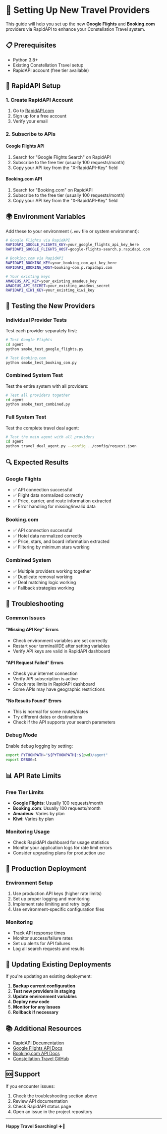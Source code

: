 # 🚀 Setting Up New Travel Providers

This guide will help you set up the new **Google Flights** and **Booking.com** providers via RapidAPI to enhance your Constellation Travel system.

## 📋 Prerequisites

- Python 3.8+
- Existing Constellation Travel setup
- RapidAPI account (free tier available)

## 🔑 RapidAPI Setup

### 1. Create RapidAPI Account
1. Go to [RapidAPI.com](https://rapidapi.com)
2. Sign up for a free account
3. Verify your email

### 2. Subscribe to APIs

#### Google Flights API
1. Search for "Google Flights Search" on RapidAPI
2. Subscribe to the free tier (usually 100 requests/month)
3. Copy your API key from the "X-RapidAPI-Key" field

#### Booking.com API
1. Search for "Booking.com" on RapidAPI
2. Subscribe to the free tier (usually 100 requests/month)
3. Copy your API key from the "X-RapidAPI-Key" field

## 🌍 Environment Variables

Add these to your environment (`.env` file or system environment):

```bash
# Google Flights via RapidAPI
RAPIDAPI_GOOGLE_FLIGHTS_KEY=your_google_flights_api_key_here
RAPIDAPI_GOOGLE_FLIGHTS_HOST=google-flights-search.p.rapidapi.com

# Booking.com via RapidAPI  
RAPIDAPI_BOOKING_KEY=your_booking_com_api_key_here
RAPIDAPI_BOOKING_HOST=booking-com.p.rapidapi.com

# Your existing keys
AMADEUS_API_KEY=your_existing_amadeus_key
AMADEUS_API_SECRET=your_existing_amadeus_secret
RAPIDAPI_KIWI_KEY=your_existing_kiwi_key
```

## 🧪 Testing the New Providers

### Individual Provider Tests

Test each provider separately first:

```bash
# Test Google Flights
cd agent
python smoke_test_google_flights.py

# Test Booking.com
python smoke_test_booking_com.py
```

### Combined System Test

Test the entire system with all providers:

```bash
# Test all providers together
cd agent
python smoke_test_combined.py
```

### Full System Test

Test the complete travel deal agent:

```bash
# Test the main agent with all providers
cd agent
python travel_deal_agent.py --config ../config/request.json
```

## 🔍 Expected Results

### Google Flights
- ✅ API connection successful
- ✅ Flight data normalized correctly
- ✅ Price, carrier, and route information extracted
- ✅ Error handling for missing/invalid data

### Booking.com
- ✅ API connection successful
- ✅ Hotel data normalized correctly
- ✅ Price, stars, and board information extracted
- ✅ Filtering by minimum stars working

### Combined System
- ✅ Multiple providers working together
- ✅ Duplicate removal working
- ✅ Deal matching logic working
- ✅ Fallback strategies working

## 🚨 Troubleshooting

### Common Issues

#### "Missing API Key" Errors
- Check environment variables are set correctly
- Restart your terminal/IDE after setting variables
- Verify API keys are valid in RapidAPI dashboard

#### "API Request Failed" Errors
- Check your internet connection
- Verify API subscription is active
- Check rate limits in RapidAPI dashboard
- Some APIs may have geographic restrictions

#### "No Results Found" Errors
- This is normal for some routes/dates
- Try different dates or destinations
- Check if the API supports your search parameters

### Debug Mode

Enable debug logging by setting:

```bash
export PYTHONPATH="${PYTHONPATH}:$(pwd)/agent"
export DEBUG=1
```

## 📊 API Rate Limits

### Free Tier Limits
- **Google Flights**: Usually 100 requests/month
- **Booking.com**: Usually 100 requests/month
- **Amadeus**: Varies by plan
- **Kiwi**: Varies by plan

### Monitoring Usage
- Check RapidAPI dashboard for usage statistics
- Monitor your application logs for rate limit errors
- Consider upgrading plans for production use

## 🚀 Production Deployment

### Environment Setup
1. Use production API keys (higher rate limits)
2. Set up proper logging and monitoring
3. Implement rate limiting and retry logic
4. Use environment-specific configuration files

### Monitoring
- Track API response times
- Monitor success/failure rates
- Set up alerts for API failures
- Log all search requests and results

## 🔄 Updating Existing Deployments

If you're updating an existing deployment:

1. **Backup current configuration**
2. **Test new providers in staging**
3. **Update environment variables**
4. **Deploy new code**
5. **Monitor for any issues**
6. **Rollback if necessary**

## 📚 Additional Resources

- [RapidAPI Documentation](https://docs.rapidapi.com/)
- [Google Flights API Docs](https://rapidapi.com/letscrape-6bRBa3QguO5/api/google-flights-search/)
- [Booking.com API Docs](https://rapidapi.com/3b-data-3b-data-default/api/booking-com/)
- [Constellation Travel GitHub](your-repo-url)

## 🆘 Support

If you encounter issues:

1. Check the troubleshooting section above
2. Review API documentation
3. Check RapidAPI status page
4. Open an issue in the project repository

---

**Happy Travel Searching! ✈️🏨**



